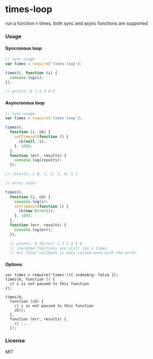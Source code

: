 # times-loop
run a function n times, both sync and async functions are supported

### Usage

#### Syncronous loop
```js
// sync usage
var times = require('times-loop');

times(6, function (i) {
  console.log(i);
});

// prints: 0 1 2 3 4 5
```

#### Asyncronous loop
```js
// sync usage
var times = require('times-loop');

times(6,
  function (i, cb) {
    setTimeout(function () {
      cb(null, i);
    }, 100);
  },
  function (err, results) {
    console.log(results);
  });

// results: [ 0, 1, 2, 3, 4, 5 ]

// error case:

times(6,
  function (i, cb) {
    console.log(i);
    setTimeout(function () {
      cb(new Error());
    }, 100);
  },
  function (err, results) {
    console.log(err);
  });

  // prints: 0 [Error] 1 2 3 4 5 6
  // iteratee functions are still run n times
  // but final callback is only called once with the error
```

#### Options
```
var times = require('times')({ indexArg: false });
times(6, function () {
  // i is not passed to this function
});

times(6,
  function (cb) {
    // i is not passed to this function
    cb();
  },
  function (err, results) {
    // ...
  });
```

### License
MIT